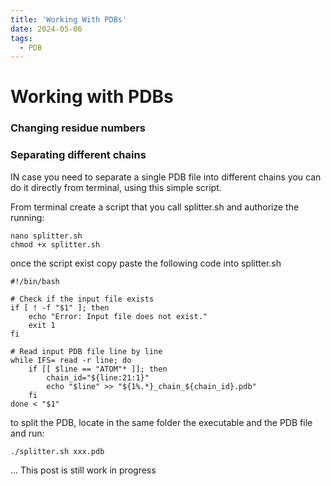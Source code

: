 ```yaml
---
title: 'Working With PDBs'
date: 2024-05-06
tags:
  - PDB
---
```


# Working with PDBs 

### Changing residue numbers 

### Separating different chains 
IN case you need to separate a single PDB file into different chains you can do it directly from terminal, using this simple script.

From terminal create a script that you call splitter.sh and authorize the running:
```
nano splitter.sh
chmod +x splitter.sh
```
once the script exist copy paste the following code into splitter.sh

```
#!/bin/bash

# Check if the input file exists
if [ ! -f "$1" ]; then
    echo "Error: Input file does not exist."
    exit 1
fi

# Read input PDB file line by line
while IFS= read -r line; do
    if [[ $line == "ATOM"* ]]; then
        chain_id="${line:21:1}"
        echo "$line" >> "${1%.*}_chain_${chain_id}.pdb"
    fi
done < "$1"
```
to split the PDB, locate in the same folder the executable and the PDB file and run:

```
./splitter.sh xxx.pdb
```




... This post is still work in progress 

